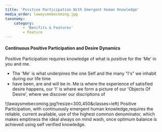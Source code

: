 ```yaml
---
title: 'Positive Participation With Emergent Human Knowledge'
media_order: lawaysmebecoming.jpg
taxonomy:
    category:
        - 'Benifits & Features'
        - Feature
---
```


#### Continuous Positive Participation and Desire Dynamics
Positive Participation requires knowledge of what is positive for the 'Me' in you and me.
* The 'Me' is what underpines the one Self and the many "I's" we inhabit during our life time
* have been, are and will be in.
Me is where the experience of satisfied desire happens, our 'I' is where we form a picture of our 'Objects Of Desire', where we discover our discriptions of  

!(lawaysmebecoming.jpg?resize=300,450&classes=left)
Positive Participation, with continuously emergent human knowledge,requires the reliable, current available, use of the highest common denominator, which makes emptiness the ideal always on mind wash, once optimum balance is achieved using self verified knowledge.
